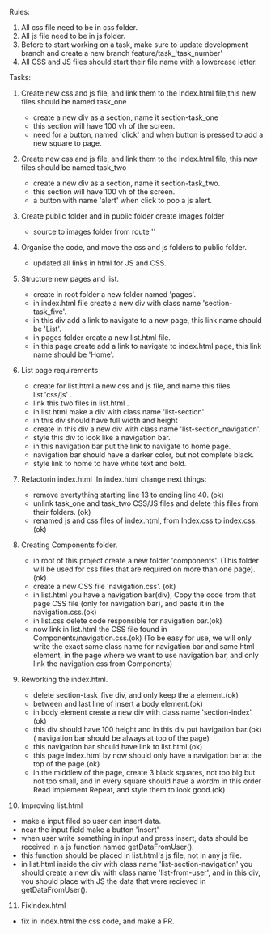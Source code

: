 Rules:

1. All css file need to be in css folder.
2. All js file need to be in js folder.
3. Before to start working on a task, make sure to update development branch and create a new branch feature/task\_'task_number'
4. All CSS and JS files should start their file name with a lowercase letter.

Tasks:

1. Create new css and js file, and link them to the index.html file,this new files should be named task_one

   - create a new div as a section, name it section-task_one
   - this section will have 100 vh of the screen.
   - need for a button, named 'click' and when button is pressed to add a new square to page.

2. Create new css and js file, and link them to the index.html file, this new files should be named task_two

   - create a new div as a section, name it section-task_two.
   - this section will have 100 vh of the screen.
   - a button with name 'alert' when click to pop a js alert.

3. Create public folder and in public folder create images folder

   - source to images folder from route ''

4. Organise the code, and move the css and js folders to public folder.

   - updated all links in html for JS and CSS.

5. Structure new pages and list.

   - create in root folder a new folder named 'pages'.
   - in index.html file create a new div with class name 'section-task_five'.
   - in this div add a link to navigate to a new page, this link name should be 'List'.
   - in pages folder create a new list.html file.
   - in this page create add a link to navigate to index.html page, this link name should be 'Home'.

6. List page requirements

   - create for list.html a new css and js file, and name this files list.'css/js' .
   - link this two files in list.html .
   - in list.html make a div with class name 'list-section'
   - in this div should have full width and height
   - create in this div a new div with class name 'list-section_navigation'.
   - style this div to look like a navigation bar.
   - in this navigation bar put the link to navigate to home page.
   - navigation bar should have a darker color, but not complete black.
   - style link to home to have white text and bold.

7. Refactorin index.html
   .In index.html change next things:

   - remove evertything starting line 13 to ending line 40. (ok)
   - unlink task_one and task_two CSS/JS files and delete this files from their folders. (ok)
   - renamed js and css files of index.html, from Index.css to index.css. (ok)

8. Creating Components folder.

   - in root of this project create a new folder 'components'.
     (This folder will be used for css files that are required on more than one page). (ok)
   - create a new CSS file 'navigation.css'. (ok)
   - in list.html you have a navigation bar(div), Copy the code from that page CSS file (only for navigation bar), and paste it in the navigation.css.(ok)
   - in list.css delete code responsible for navigation bar.(ok)
   - now link in list.html the CSS file found in Components/navigation.css.(ok)
     (To be easy for use, we will only write the exact same class name for navigation bar and same html element, in the page where we want to use navigation bar, and only link the navigation.css from Components)

9. Reworking the index.html.

   - delete section-task_five div, and only keep the a element.(ok)
   - between </head> and last line of </html> insert a body element.(ok)
   - in body element create a new div with class name 'section-index'.(ok)
   - this div should have 100 height and in this div put havigation bar.(ok)
     ( navigation bar should be always at top of the page)
   - this navigation bar should have link to list.html.(ok)
   - this page index.html by now should only have a navigation bar at the top of the page.(ok)
   - in the middlew of the page, create 3 black squares, not too big but not too small, and in every square should have a wordm in this order
     Read Implement Repeat, and style them to look good.(ok)

10. Improving list.html

- make a input filed so user can insert data.
- near the input field make a button 'insert'
- when user write something in input and press insert, data should be received in a js function named getDataFromUser().
- this function should be placed in list.html's js file, not in any js file.
- in list.html inside the div with class name 'list-section-navigation' you should create a new div with class name 'list-from-user', and in this div, you should place with JS the data that were recieved in getDataFromUser().

11. FixIndex.html 
- fix in index.html the css code, and make a PR.
